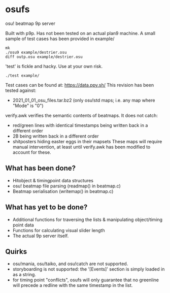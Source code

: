 # osufs
osu! beatmap 9p server

Built with p9p. Has not been tested on an actual plan9 machine.
A small sample of test cases has been provided in example/
```
mk
./osu9 example/destrier.osu
diff outp.osu example/destrier.osu
```
'test' is fickle and hacky. Use at your own risk.
```
./test example/
```
Test cases can be found at: https://data.ppy.sh/
This revision has been tested against:  
- 2021_01_01_osu_files.tar.bz2 (only osu!std maps; i.e. any map where "Mode" is "0")

verify.awk verifies the semantic contents of beatmaps. It does not catch:
- red/green lines with identical timestamps being written back in a different order
- 2B being written back in a different order
- shitposters hiding easter eggs in their mapsets
These maps will require manual intervention, at least until verify.awk has been modified to account for these.

## What has been done?
- Hitobject & timingpoint data structures
- osu! beatmap file parsing (readmap() in beatmap.c)
- Beatmap serialisation (writemap() in beatmap.c)
  
## What has yet to be done?
- Additional functions for traversing the lists & manipulating object/timing point data
- Functions for calculating visual slider length
- The actual 9p server itself.

## Quirks
- osu!mania, osu!taiko, and osu!catch are not supported.
- storyboarding is not supported: the '[Events]' section is simply loaded in as a string.
- for timing point "conflicts", osufs will only guarantee that no greenline will precede a redline with the same timestamp in the list.
